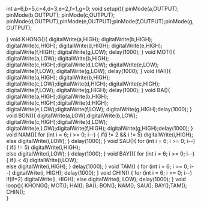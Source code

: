 int a=6,b=5,c=4,d=3,e=2,f=1,g=0;
void setup(){
pinMode(a,OUTPUT); pinMode(b,OUTPUT); pinMode(c,OUTPUT);
pinMode(d,OUTPUT);pinMode(e,OUTPUT);pinMode(f,OUTPUT);pinMode(g,OUTPUT);

}
void KHONG(){
digitalWrite(a,HIGH); digitalWrite(b,HIGH); digitalWrite(c,HIGH);
digitalWrite(d,HIGH); digitalWrite(e,HIGH); 
digitalWrite(f,HIGH); digitalWrite(g,LOW);
delay(1000);
}
void MOT(){
digitalWrite(a,LOW); digitalWrite(b,HIGH);
digitalWrite(c,HIGH);digitalWrite(d,LOW);
digitalWrite(e,LOW); digitalWrite(f,LOW);
digitalWrite(g,LOW); delay(1000);
}
void HAI(){
digitalWrite(a,HIGH); digitalWrite(b,HIGH); 
digitalWrite(c,LOW);digitalWrite(d,HIGH); 
digitalWrite(e,HIGH); digitalWrite(f,LOW);
digitalWrite(g,HIGH); delay(1000);
}
void BA(){
digitalWrite(a,HIGH);digitalWrite(b,HIGH);
digitalWrite(c,HIGH);digitalWrite(d,HIGH);
digitalWrite(e,LOW);digitalWrite(f,LOW);
digitalWrite(g,HIGH);delay(1000);
}
void BON(){
digitalWrite(a,LOW);digitalWrite(b,LOW);
digitalWrite(c,HIGH);digitalWrite(d,LOW);
digitalWrite(e,LOW);digitalWrite(f,HIGH);
digitalWrite(g,HIGH);delay(1000);
}
void NAM(){
for (int i = 6; i >= 0; i--)
{
if(i != 2 && i != 5) digitalWrite(i,HIGH);  
else  digitalWrite(i,LOW); 
} delay(1000);
}
void SAU(){
for (int i = 6; i >= 0; i--)
{
if(i != 5) digitalWrite(i,HIGH);  
else  digitalWrite(i,LOW); 
} delay(1000);
}
void BAY(){
 for (int i = 6; i >= 0; i--)
{
if(i < 4) digitalWrite(i,LOW);  
else  digitalWrite(i,HIGH); 
} delay(1000);
}
void TAM()
{
 for (int i = 6; i >= 0; i--)
 digitalWrite(i, HIGH); 
 delay(1000);
}
void CHIN()
{
 for (int i = 6; i >= 0; i--)
 if(i!=2) digitalWrite(i, HIGH); 
 else digitalWrite(i, LOW); 
 delay(1000);
}
  void loop(){
   KHONG();
   MOT(); HAI();
   BA(); BON();
   NAM(); SAU();
   BAY();TAM();
   CHIN();    
}
